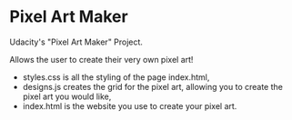 # Pixel Art Maker
Udacity's "Pixel Art Maker" Project.


Allows the user to create their very own pixel art!
- styles.css is all the styling of the page index.html,
- designs.js creates the grid for the pixel art, allowing you to create the pixel art you would like,
- index.html is the website you use to create your pixel art.

